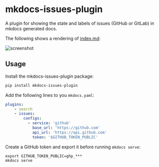 # mkdocs-issues-plugin

A plugin for showing the state and labels of issues (GitHub or GitLab) in mkdocs generated docs. 

The following shows a rendering of [index.md](https://github.com/mihaigalos/mkdocs-issues-plugin/tree/main/docs):

![screenshot](screenshots/mkdocs-issues-plugin.png)

## Usage

Install the mkdocs-issues-plugin package:

```bash
pip install mkdocs-issues-plugin
```


Add the following lines to you `mkdocs.yaml`:
```yaml
plugins:
    - search
    - issues:
        configs:
          - service: 'github'
            base_url: 'https://github.com'
            api_url: 'https://api.github.com'
            token: '$GITHUB_TOKEN_PUBLIC'
```

Create a GitHub token and export it before running `mkdocs serve`:

```
export GITHUB_TOKEN_PUBLIC=ghp_***
mkdocs serve
```